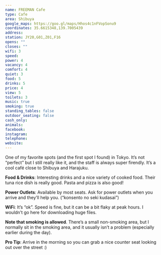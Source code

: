 ```yaml
---
name: FREEMAN Cafe
type: Cafe
area: Shibuya
google_maps: https://goo.gl/maps/Hhos4c1nFVopSonu9
coordinates: 35.6615348,139.7005439
address: 
station: JY20,G01,Z01,F16
opens: ""
closes: ""
wifi: 3
speed: 
power: 4
vacancy: 4
comfort: 4
quiet: 3
food: 5
drinks: 5
price: 4
view: 5
toilets: 3
music: true
smoking: true
standing_tables: false
outdoor_seating: false
cash_only: 
animals: 
facebook: 
instagram: 
telephone: 
website: 
---
```


One of my favorite spots (and the first spot I found) in Tokyo. It’s not “perfect” but I still really like it, and the staff is always super firendly. It’s a cool café close to Shibuya and Harajuku.

**Food & Drinks**: Interesting drinks and a nice variety of cooked food. Their tuna rice dish is really good. Pasta and pizza is also good!

**Power Outlets**: Available by most seats. Ask for power outlets when you arrive and they’ll help you. (“konsento no seki kudasai”)

**WiFi**: It’s “ok”. Speed is fine, but it can be a bit flaky at peak hours. I wouldn’t go here for downloading huge files.

**Note that smoking is allowed**. There’s a small non-smoking area, but I normally sit in the smoking area, and it usually isn’t a problem (especially earlier during the day).

**Pro Tip**: Arrive in the morning so you can grab a nice counter seat looking out over the street :)

